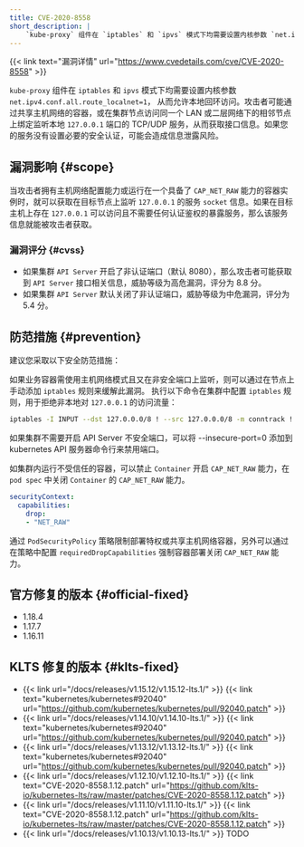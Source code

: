 ```yaml
---
title: CVE-2020-8558
short_description: |
    `kube-proxy` 组件在 `iptables` 和 `ipvs` 模式下均需要设置内核参数 `net.ipv4.conf.all.route_localnet=1`， 从而允许本地回环访问。攻击者可能通过共享主机网络的容器，或在集群节点访问同一个 LAN 或二层网络下的相邻节点上绑定监听本地 `127.0.0.1` 端口的 TCP/UDP 服务，从而获取接口信息。如果您的服务没有设置必要的安全认证，可能会造成信息泄露风险。
---
```


{{< link text="漏洞详情" url="https://www.cvedetails.com/cve/CVE-2020-8558" >}}

`kube-proxy` 组件在 `iptables` 和 `ipvs` 模式下均需要设置内核参数 `net.ipv4.conf.all.route_localnet=1`， 从而允许本地回环访问。攻击者可能通过共享主机网络的容器，或在集群节点访问同一个 LAN 或二层网络下的相邻节点上绑定监听本地 `127.0.0.1` 端口的 TCP/UDP 服务，从而获取接口信息。如果您的服务没有设置必要的安全认证，可能会造成信息泄露风险。

## 漏洞影响 {#scope}

当攻击者拥有主机网络配置能力或运行在一个具备了 `CAP_NET_RAW` 能力的容器实例时，就可以获取在目标节点上监听 `127.0.0.1` 的服务 `socket` 信息。如果在目标主机上存在 `127.0.0.1` 可以访问且不需要任何认证鉴权的暴露服务，那么该服务信息就能被攻击者获取。

### 漏洞评分 {#cvss}

- 如果集群 `API Server` 开启了非认证端口（默认 8080），那么攻击者可能获取到 `API Server` 接口相关信息，威胁等级为高危漏洞，评分为 8.8 分。
- 如果集群 `API Server` 默认关闭了非认证端口，威胁等级为中危漏洞，评分为 5.4 分。

## 防范措施 {#prevention}

建议您采取以下安全防范措施：

如果业务容器需使用主机网络模式且又在非安全端口上监听，则可以通过在节点上手动添加 `iptables` 规则来缓解此漏洞。
执行以下命令在集群中配置 `iptables` 规则，用于拒绝非本地对 `127.0.0.1` 的访问流量：

``` bash
iptables -I INPUT --dst 127.0.0.0/8 ! --src 127.0.0.0/8 -m conntrack ! --ctstate RELATED,ESTABLISHED,DNAT -j DROP
```

如果集群不需要开启 API Server 不安全端口，可以将 --insecure-port=0 添加到 kubernetes API 服务器命令行来禁用端口。


如集群内运行不受信任的容器，可以禁止 `Container` 开启 `CAP_NET_RAW` 能力，在 `pod spec` 中关闭 `Container` 的 `CAP_NET_RAW` 能力。

``` yaml
securityContext:
  capabilities:
    drop: 
    - "NET_RAW"
```

通过 `PodSecurityPolicy` 策略限制部署特权或共享主机网络容器，另外可以通过在策略中配置 `requiredDropCapabilities` 强制容器部署关闭 `CAP_NET_RAW` 能力。

## 官方修复的版本 {#official-fixed}

- 1.18.4
- 1.17.7
- 1.16.11

## KLTS 修复的版本 {#klts-fixed}

- {{< link url="/docs/releases/v1.15.12/v1.15.12-lts.1/" >}} {{< link text="kubernetes/kubernetes#92040" url="https://github.com/kubernetes/kubernetes/pull/92040.patch" >}}
- {{< link url="/docs/releases/v1.14.10/v1.14.10-lts.1/" >}} {{< link text="kubernetes/kubernetes#92040" url="https://github.com/kubernetes/kubernetes/pull/92040.patch" >}}
- {{< link url="/docs/releases/v1.13.12/v1.13.12-lts.1/" >}} {{< link text="kubernetes/kubernetes#92040" url="https://github.com/kubernetes/kubernetes/pull/92040.patch" >}}
- {{< link url="/docs/releases/v1.12.10/v1.12.10-lts.1/" >}} {{< link text="CVE-2020-8558.1.12.patch" url="https://github.com/klts-io/kubernetes-lts/raw/master/patches/CVE-2020-8558.1.12.patch" >}}
- {{< link url="/docs/releases/v1.11.10/v1.11.10-lts.1/" >}} {{< link text="CVE-2020-8558.1.12.patch" url="https://github.com/klts-io/kubernetes-lts/raw/master/patches/CVE-2020-8558.1.12.patch" >}}
- {{< link url="/docs/releases/v1.10.13/v1.10.13-lts.1/" >}} TODO
